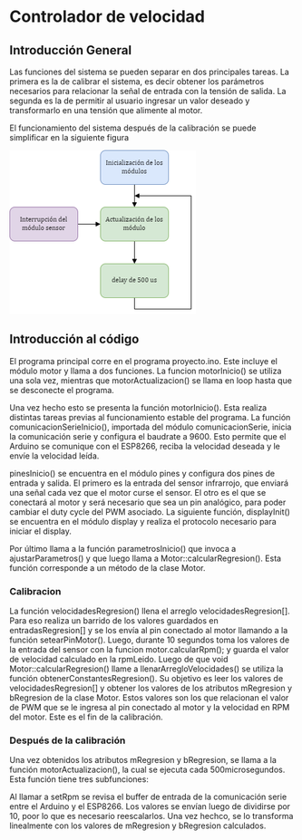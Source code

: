 # Controlador de velocidad

## Introducción General

Las funciones del sistema se pueden separar en dos principales tareas. La primera es la de calibrar el sistema, es decir obtener los parámetros necesarios para relacionar la señal de entrada con la tensión de salida. La segunda es la de permitir al usuario ingresar un valor deseado y transformarlo en una tensión que alimente al motor.

El funcionamiento del sistema después de la calibración se puede simplificar en la siguiente figura

![](https://github.com/jrania/Proyecto_Final/blob/main/imagenes/3.2%20Diagrama%20de%20flujo%20basico.png)


## Introducción al código

El programa principal corre en el programa proyecto.ino. Este incluye el módulo motor y llama a dos funciones. La funcion motorInicio() se utiliza una sola vez, mientras que motorActualizacion() se llama en loop hasta que se desconecte el programa.

Una vez hecho esto se presenta la función motorInicio(). Esta realiza distintas tareas previas al funcionamiento estable del programa. La función comunicacionSerieInicio(), importada del módulo comunicacionSerie, inicia la comunicación serie y configura el baudrate a 9600. Esto permite que el Arduino se comunique con el ESP8266, reciba la velocidad deseada y le envíe la velocidad leída.

 pinesInicio() se encuentra en el módulo pines y configura dos pines de entrada y salida. El primero es la entrada del sensor infrarrojo, que enviará una señal cada vez que el motor curse el sensor. El otro es el que se conectará al motor y será necesario que sea un pin analógico, para poder cambiar el duty cycle del PWM asociado. La siguiente función, displayInit() se encuentra en el módulo display y realiza el protocolo necesario para iniciar el display.
 
Por último llama a la función parametrosInicio() que invoca a ajustarParametros() y que luego llama a Motor::calcularRegresion(). Esta función corresponde a un método de la clase Motor.

### Calibracion

La función velocidadesRegresion() llena el arreglo velocidadesRegresion[]. Para eso realiza un barrido de los valores guardados en entradasRegresion[] y se los envía al pin conectado al motor llamando a la función setearPinMotor(). Luego, durante 10 segundos toma los valores de la entrada del sensor con la funcion motor.calcularRpm(); y guarda el valor de velocidad calculado en la rpmLeido.
Luego de que void Motor::calcularRegresion() llame a llenarArregloVelocidades() se utiliza la función obtenerConstantesRegresion(). Su objetivo es leer los valores de velocidadesRegresion[] y obtener los valores de los atributos mRegresion y bRegresion de la clase Motor.
Estos valores son los que relacionan el valor de PWM que se le ingresa al pin conectado al motor y la velocidad en RPM del motor. Este es el fin de la calibración.


### Después de la calibración
Una vez obtenidos los atributos mRegresion y bRegresion, se llama a la función motorActualizacion(), la cual se ejecuta cada 500microsegundos. Esta función tiene tres subfunciones:

Al llamar a setRpm se revisa el buffer de entrada de la comunicación serie entre el Arduino y el ESP8266. Los valores se envían luego de dividirse por 10, poor lo que es necesario reescalarlos. Una vez hechco, se lo transforma linealmente con los valores de mRegresion y bRegresion calculados.

